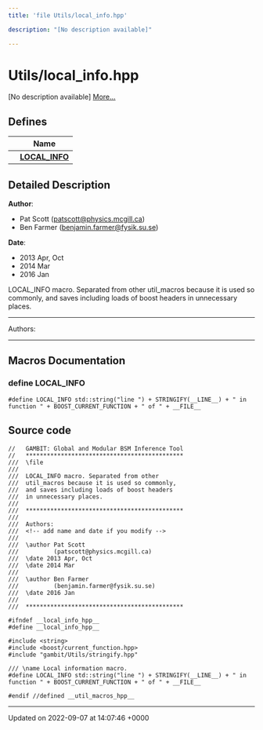 ```yaml
---
title: 'file Utils/local_info.hpp'

description: "[No description available]"

---
```


# Utils/local_info.hpp

[No description available] [More...](#detailed-description)

## Defines

|                | Name           |
| -------------- | -------------- |
|  | **[LOCAL_INFO](/documentation/code/files/local__info_8hpp/#define-local-info)**  |

## Detailed Description


**Author**: 

  * Pat Scott ([patscott@physics.mcgill.ca](mailto:patscott@physics.mcgill.ca)) 
  * Ben Farmer ([benjamin.farmer@fysik.su.se](mailto:benjamin.farmer@fysik.su.se)) 


**Date**: 

  * 2013 Apr, Oct 
  * 2014 Mar
  * 2016 Jan


LOCAL_INFO macro. Separated from other util_macros because it is used so commonly, and saves including loads of boost headers in unnecessary places.



------------------

Authors:



------------------




## Macros Documentation

### define LOCAL_INFO

```
#define LOCAL_INFO std::string("line ") + STRINGIFY(__LINE__) + " in function " + BOOST_CURRENT_FUNCTION + " of " + __FILE__
```


## Source code

```
//   GAMBIT: Global and Modular BSM Inference Tool
//   *********************************************
///  \file
///
///  LOCAL_INFO macro. Separated from other
///  util_macros because it is used so commonly,
///  and saves including loads of boost headers
///  in unnecessary places.
///
///  *********************************************
///
///  Authors: 
///  <!-- add name and date if you modify -->
///   
///  \author Pat Scott
///          (patscott@physics.mcgill.ca)
///  \date 2013 Apr, Oct
///  \date 2014 Mar
///
///  \author Ben Farmer
///          (benjamin.farmer@fysik.su.se)
///  \date 2016 Jan
///
///  *********************************************

#ifndef __local_info_hpp__
#define __local_info_hpp__

#include <string>
#include <boost/current_function.hpp> 
#include "gambit/Utils/stringify.hpp"

/// \name Local information macro.
#define LOCAL_INFO std::string("line ") + STRINGIFY(__LINE__) + " in function " + BOOST_CURRENT_FUNCTION + " of " + __FILE__

#endif //defined __util_macros_hpp__
```


-------------------------------

Updated on 2022-09-07 at 14:07:46 +0000
